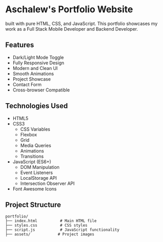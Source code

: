 # Aschalew's Portfolio Website

built with pure HTML, CSS, and JavaScript. This portfolio showcases my work as a Full Stack Mobile Developer and Backend Developer.

## Features

-  Dark/Light Mode Toggle
-  Fully Responsive Design
-  Modern and Clean UI
-  Smooth Animations
-  Project Showcase
-  Contact Form
-  Cross-browser Compatible

## Technologies Used

- HTML5
- CSS3
  - CSS Variables
  - Flexbox
  - Grid
  - Media Queries
  - Animations
  - Transitions
- JavaScript (ES6+)
  - DOM Manipulation
  - Event Listeners
  - LocalStorage API
  - Intersection Observer API
- Font Awesome Icons

## Project Structure

```
portfolio/
├── index.html          # Main HTML file
├── styles.css          # CSS styles
├── script.js           # JavaScript functionality
├── assets/            # Project images
```


